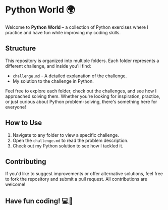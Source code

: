 # Python World 🌍

Welcome to **Python World** – a collection of Python exercises where I practice and have fun while improving my coding skills.

## Structure

This repository is organized into multiple folders. Each folder represents a different challenge, and inside you'll find:

- `challenge.md` - A detailed explanation of the challenge.
- My solution to the challenge in Python.

Feel free to explore each folder, check out the challenges, and see how I approached solving them. Whether you're looking for inspiration, practice, or just curious about Python problem-solving, there's something here for everyone!

## How to Use

1. Navigate to any folder to view a specific challenge.
2. Open the `challenge.md` to read the problem description.
3. Check out my Python solution to see how I tackled it.

## Contributing

If you'd like to suggest improvements or offer alternative solutions, feel free to fork the repository and submit a pull request. All contributions are welcome!

## Have fun coding! 💻🐍
